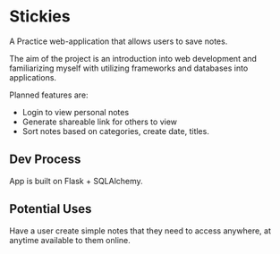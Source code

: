 # Stickies
A Practice web-application that allows users to save notes. 

The aim of the project is an introduction into web development and familiarizing myself with utilizing frameworks and databases into applications.

Planned features are:

* Login to view personal notes
* Generate shareable link for others to view
* Sort notes based on categories, create date, titles.

## Dev Process

App is built on Flask + SQLAlchemy.


## Potential Uses

Have a user create simple notes that they need to access anywhere, at anytime
available to them online.
